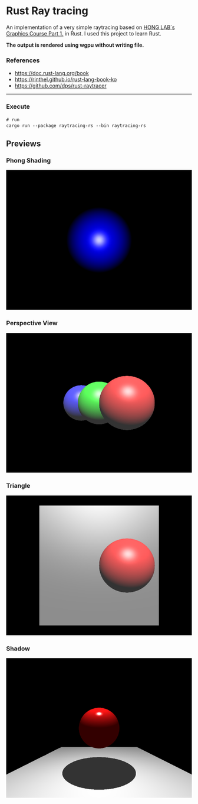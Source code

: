 # Rust Ray tracing

An implementation of a very simple raytracing based on [HONG LAB`s Graphics Course Part 1.](https://honglab.co.kr/courses/graphicspt1) in Rust.
I used this project to learn Rust.

**The output is rendered using wgpu without writing file.**


### References
- https://doc.rust-lang.org/book
- https://rinthel.github.io/rust-lang-book-ko
- https://github.com/dps/rust-raytracer

---

### Execute

```shell
# run
cargo run --package raytracing-rs --bin raytracing-rs
```


## Previews

### Phong Shading
![phong](./output/phong_shading.png)


### Perspective View
![perspective](./output/perspective_view.png)

### Triangle
![triangle](./output/triangle.png)

### Shadow
![shadow](./output/shadow.png)


